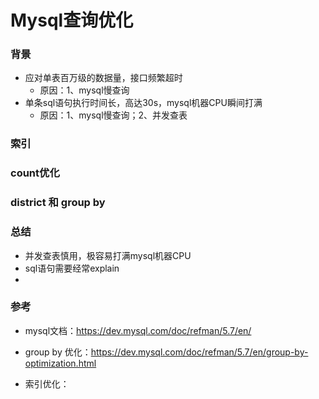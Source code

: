 # Mysql查询优化

### 背景

- 应对单表百万级的数据量，接口频繁超时
  - 原因：1、mysql慢查询
- 单条sql语句执行时间长，高达30s，mysql机器CPU瞬间打满
  - 原因：1、mysql慢查询；2、并发查表

### 索引

### count优化

### district 和 group by

### 总结

- 并发查表慎用，极容易打满mysql机器CPU
- sql语句需要经常explain
- 

### 参考

- mysql文档：https://dev.mysql.com/doc/refman/5.7/en/

- group by 优化：https://dev.mysql.com/doc/refman/5.7/en/group-by-optimization.html
- 索引优化：